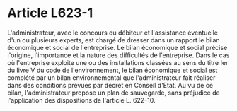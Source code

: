 # Article L623-1

L'administrateur, avec le concours du débiteur et l'assistance éventuelle d'un ou plusieurs experts, est chargé de dresser dans un rapport le bilan économique et social de l'entreprise.   Le bilan économique et social précise l'origine, l'importance et la nature des difficultés de l'entreprise.   Dans le cas où l'entreprise exploite une ou des installations classées au sens du titre Ier du livre V du code de l'environnement, le bilan économique et social est complété par un bilan environnemental que l'administrateur fait réaliser dans des conditions prévues par décret en Conseil d'Etat.   Au vu de ce bilan, l'administrateur propose un plan de sauvegarde, sans préjudice de l'application des dispositions de l'article L. 622-10.